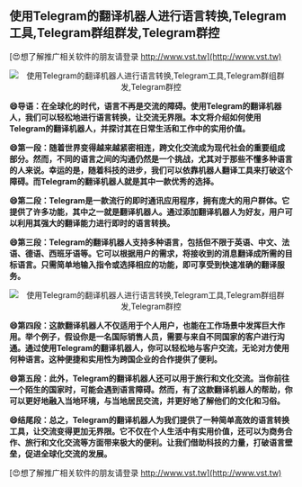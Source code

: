 ## **使用Telegram的翻译机器人进行语言转换,Telegram工具,Telegram群组群发,Telegram群控**

[😍想了解推广相关软件的朋友请登录 http://www.vst.tw](http://www.vst.tw)

 <center><img src="https://vst.tw/MP4/tuiguang/png/7.png" alt="使用Telegram的翻译机器人进行语言转换,Telegram工具,Telegram群组群发,Telegram群控"></center>

**😄导语：在全球化的时代，语言不再是交流的障碍。使用Telegram的翻译机器人，我们可以轻松地进行语言转换，让交流无界限。本文将介绍如何使用Telegram的翻译机器人，并探讨其在日常生活和工作中的实用价值。**

**😄第一段：随着世界变得越来越紧密相连，跨文化交流成为现代社会的重要组成部分。然而，不同的语言之间的沟通仍然是一个挑战，尤其对于那些不懂多种语言的人来说。幸运的是，随着科技的进步，我们可以依靠机器人翻译工具来打破这个障碍。而Telegram的翻译机器人就是其中一款优秀的选择。**

**😄第二段：Telegram是一款流行的即时通讯应用程序，拥有庞大的用户群体。它提供了许多功能，其中之一就是翻译机器人。通过添加翻译机器人为好友，用户可以利用其强大的翻译能力进行即时的语言转换。**

**😄第三段：Telegram的翻译机器人支持多种语言，包括但不限于英语、中文、法语、德语、西班牙语等。它可以根据用户的需求，将接收到的消息翻译成所需的目标语言。只需简单地输入指令或选择相应的功能，即可享受到快速准确的翻译服务。**

 <center><img src="https://vst.tw/MP4/tuiguang/png/0.png" alt="使用Telegram的翻译机器人进行语言转换,Telegram工具,Telegram群组群发,Telegram群控"></center>

**😄第四段：这款翻译机器人不仅适用于个人用户，也能在工作场景中发挥巨大作用。举个例子，假设你是一名国际销售人员，需要与来自不同国家的客户进行沟通。通过使用Telegram的翻译机器人，你可以轻松地与客户交流，无论对方使用何种语言。这种便捷和实用性为跨国企业的合作提供了便利。**

**😄第五段：此外，Telegram的翻译机器人还可以用于旅行和文化交流。当你前往一个陌生的国家时，可能会遇到语言障碍。然而，有了这款翻译机器人的帮助，你可以更好地融入当地环境，与当地居民交流，并更好地了解他们的文化和习俗。**

**😄结尾段：总之，Telegram的翻译机器人为我们提供了一种简单高效的语言转换工具，让交流变得更加无界限。它不仅在个人生活中有实用价值，还可以为商务合作、旅行和文化交流等方面带来极大的便利。让我们借助科技的力量，打破语言壁垒，促进全球化交流的发展。**

[😍想了解推广相关软件的朋友请登录 http://www.vst.tw](http://www.vst.tw)



